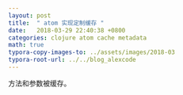 ```yaml
---
layout: post
title:  " atom 实现定制缓存 "
date:   2018-03-29 22:40:38 +0800
categories: clojure atom cache metadata
math: true
typora-copy-images-to: ../assets/images/2018-03
typora-root-url: ../../blog_alexcode
---
```



方法和参数被缓存。



<script src="https://gist.github.com/foxlog/4eee704cfdf599563ea929d4c0b83d1d.js"></script>




